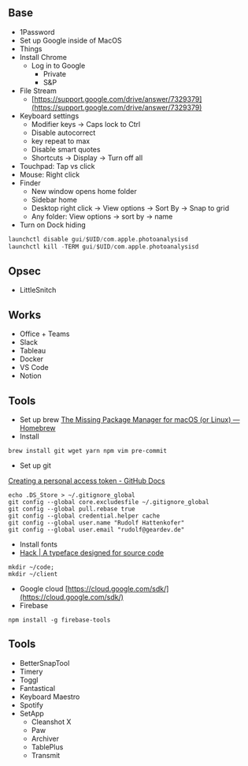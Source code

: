 ## Base

- 1Password
- Set up Google inside of MacOS
- Things
- Install Chrome
   - Log in to Google
      - Private
      - S&P
- ​File Stream
   - [https://support.google.com/drive/answer/7329379](https://support.google.com/drive/answer/7329379)
- ​Keyboard settings
   - Modifier keys -> Caps lock to Ctrl
   - Disable autocorrect
   - key repeat to max
   - Disable smart quotes
   - Shortcuts -> Display -> Turn off all
- ​Touchpad: Tap vs click
- Mouse: Right click
- Finder
   - New window opens home folder
   - Sidebar home
   - Desktop right click -> View options -> Sort By -> Snap to grid
   - Any folder: View options -> sort by -> name
- Turn on Dock hiding

```swift
launchctl disable gui/$UID/com.apple.photoanalysisd
launchctl kill -TERM gui/$UID/com.apple.photoanalysisd
```

## Opsec

- LittleSnitch

## Works

- Office + Teams
- Slack
- Tableau
- Docker
- VS Code
- Notion

## Tools

- Set up brew [The Missing Package Manager for macOS (or Linux) — Homebrew](https://brew.sh/)
- Install

```other
brew install git wget yarn npm vim pre-commit
```

- Set up git

[Creating a personal access token - GitHub Docs](https://docs.github.com/en/github/authenticating-to-github/creating-a-personal-access-token)

```other
echo .DS_Store > ~/.gitignore_global
git config --global core.excludesfile ~/.gitignore_global
git config --global pull.rebase true
git config --global credential.helper cache
git config --global user.name "Rudolf Hattenkofer"
git config --global user.email "rudolf@geardev.de"
```

- ​Install fonts
- [Hack | A typeface designed for source code](https://sourcefoundry.org/hack/)

```other
mkdir ~/code;
mkdir ~/client
```

- Google cloud [https://cloud.google.com/sdk/](https://cloud.google.com/sdk/)
- ​Firebase

`npm install -g firebase-tools`

## Tools

- ​BetterSnapTool
- Timery
- Toggl
- Fantastical
- Keyboard Maestro
- Spotify
- SetApp
   - Cleanshot X
   - Paw
   - Archiver
   - TablePlus
   - Transmit

